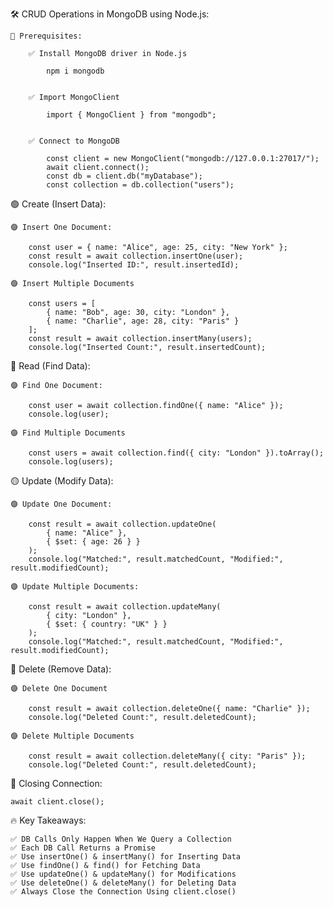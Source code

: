 🛠️ CRUD Operations in MongoDB using Node.js:

    📌 Prerequisites:
    
        ✅ Install MongoDB driver in Node.js  

            npm i mongodb


        ✅ Import MongoClient

            import { MongoClient } from "mongodb";


        ✅ Connect to MongoDB

            const client = new MongoClient("mongodb://127.0.0.1:27017/");
            await client.connect();
            const db = client.db("myDatabase");
            const collection = db.collection("users");


🟢 Create (Insert Data):

    🟣 Insert One Document:
   
        const user = { name: "Alice", age: 25, city: "New York" };
        const result = await collection.insertOne(user);
        console.log("Inserted ID:", result.insertedId);

    🟣 Insert Multiple Documents
  
        const users = [
            { name: "Bob", age: 30, city: "London" },
            { name: "Charlie", age: 28, city: "Paris" }
        ];
        const result = await collection.insertMany(users);
        console.log("Inserted Count:", result.insertedCount);


🔵 Read (Find Data):

    🟣 Find One Document:
 
        const user = await collection.findOne({ name: "Alice" });
        console.log(user);

    🟣 Find Multiple Documents
 
        const users = await collection.find({ city: "London" }).toArray();
        console.log(users);


🟡 Update (Modify Data):

    🟣 Update One Document:

        const result = await collection.updateOne(
            { name: "Alice" },
            { $set: { age: 26 } }
        );
        console.log("Matched:", result.matchedCount, "Modified:", result.modifiedCount);

    🟣 Update Multiple Documents:

        const result = await collection.updateMany(
            { city: "London" },
            { $set: { country: "UK" } }
        );
        console.log("Matched:", result.matchedCount, "Modified:", result.modifiedCount);


🔴 Delete (Remove Data):

    🟣 Delete One Document
  
        const result = await collection.deleteOne({ name: "Charlie" });
        console.log("Deleted Count:", result.deletedCount);

    🟣 Delete Multiple Documents

        const result = await collection.deleteMany({ city: "Paris" });
        console.log("Deleted Count:", result.deletedCount);


🚀 Closing Connection:

    await client.close();


🔥 Key Takeaways:

    ✅ DB Calls Only Happen When We Query a Collection
    ✅ Each DB Call Returns a Promise
    ✅ Use insertOne() & insertMany() for Inserting Data
    ✅ Use findOne() & find() for Fetching Data
    ✅ Use updateOne() & updateMany() for Modifications
    ✅ Use deleteOne() & deleteMany() for Deleting Data
    ✅ Always Close the Connection Using client.close()
